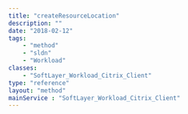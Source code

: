 ```yaml
---
title: "createResourceLocation"
description: ""
date: "2018-02-12"
tags:
    - "method"
    - "sldn"
    - "Workload"
classes:
    - "SoftLayer_Workload_Citrix_Client"
type: "reference"
layout: "method"
mainService : "SoftLayer_Workload_Citrix_Client"
---
```

